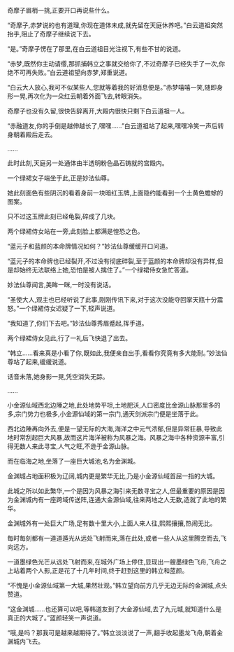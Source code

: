 
奇摩子眉梢一挑,正要开口再说些什么。

“奇摩子,赤梦说的也有道理,你现在道体未成,就先留在天庭休养吧。”白云道祖突然抬手,阻止了奇摩子继续说下去。

“是。”奇摩子愣在了那里,在白云道祖目光注视下,有些不甘的说道。

“赤梦,既然你主动请缨,那抓捕韩立之事就交给你了,不过奇摩子已经失手了一次,你绝不可再失败。”白云道祖望向赤梦,郑重说道。

“白云大人放心,我可不似某些人,您就等着我的好消息便是。”赤梦嘻嘻一笑,随即身形一晃,再次化为一朵红云朝着外面飞去,转眼消失。

奇摩子也没有久留,很快告辞离开,大殿内很快只剩下白云道祖一人。

“赤融道友,你的手倒是越伸越长了,嘿嘿……”白云道祖站了起来,嘿嘿冷笑一声后转身朝着殿后走去。

……

此时此刻,天庭另一处通体由半透明粉色晶石铸就的宫殿内。

一个绿裙女子端坐于此,正是妙法仙尊。

她此刻面色有些阴沉的看着身前一块暗红玉牌,上面隐约能看到一个土黄色蟾蜍的图案。

只不过这玉牌此刻已经龟裂,碎成了几块。

两个绿裙侍女站在一旁,此刻脸上都满是惶恐之色。

“蓝元子和蓝颜的本命牌情况如何？”妙法仙尊缓缓开口问道。

“蓝元子的本命牌也已经裂开,不过没有彻底碎裂,至于蓝颜的本命牌却没有异样,但是却始终无法联络上她,恐怕是被人擒住了。”一个绿裙侍女急忙答道。

妙法仙尊闻言,美眸一眯,一时没有说话。

“圣使大人,观主也已经听说了此事,刚刚传讯下来,对于这次没能夺回掌天瓶十分震怒。”一个绿裙侍女迟疑了一下,轻声说道。

“我知道了,你们下去吧。”妙法仙尊秀眉蹙起,挥手道。

两个绿裙侍女见此,行了一礼后飞快退了出去。

“韩立……看来真是小看了你,既如此,我便亲自出手,看看你究竟有多大能耐。”妙法仙尊站了起来,缓缓说道。

话音未落,她身影一晃,凭空消失无踪。

……

小金源仙域西北边陲之地,此处地势平坦,土地肥沃,人口密度比金源山脉那里多的多,宗门势力也极多,小金源仙域的第一宗门,通天剑派宗门便是坐落于此。

西北边陲再向外去,便是一望无际的大海,海洋之中元气浓郁,但是异常狂暴,导致此地时常刮起巨大风暴,故而这片海洋被称为风暴之海。风暴之海中各种资源丰富,引得无数人来此寻宝,人气之旺,不逊于金源山脉。

而在临海之地,坐落了一座巨大城池,名为金渊城。

金渊城占地面积极为辽阔,城内更是繁华无比,乃是小金源仙域首屈一指的大城。

此城之所以如此繁华,一个是因为风暴之海引来无数寻宝之人,但最重要的原因是因为金渊城内有一座跨域传送阵,连通大金源仙域,往来两地之人无数,造就了此地的繁华。

金渊城外有一处巨大广场,足有数十里大小,上面人来人往,熙熙攘攘,热闹无比。

每时每刻都有一道道遁光从远处飞射而来,落在此处,或者一些人从这里腾空而去,飞向远方。

一道墨绿色光芒从远处飞射而来,在城外广场上停住,显现出一艘墨绿色飞舟,飞舟之上站着两个人影,正是花了十几年时间,终于赶到这里的韩立和蓝颜。

“不愧是小金源仙域第一大城,果然壮观。”韩立望向前方几乎无边无际的金渊城,点头赞道。

“这金渊城……也还算可以吧,等韩道友到了大金源仙域,去了九元城,就知道什么是真正的大城了。”蓝颜轻笑一声说道。

“哦,是吗？那我可是越来越期待了。”韩立淡淡说了一声,翻手收起墨龙飞舟,朝着金渊城内飞去。